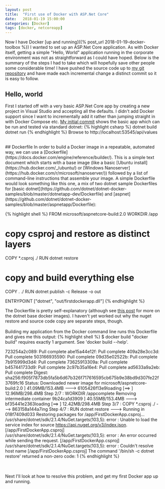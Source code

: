 ```yaml
---
layout: post
title:  "First use of Docker with ASP.Net Core"
date:   2018-01-19 15:00:00
categories: [Docker]
tags: [docker, netcoreapp]
---
```

Now I have Docker [up and running]({% post_url 2018-01-19-docker-toolbox %}) I wanted to set up an ASP.Net Core application. As with Docker itself, getting a simple "Hello, World" application running in the corporate environment was not as straightforward as I could have hoped. Below is the summary of the steps I had to take which will hopefully save other people some considerable time! I have pushed the source code up to [my git repository](https://github.com/MorganPeat/FirstDockerApp/) and have made each incremental change a distinct commit so it is easy to follow.

## Hello, world
First I started off with a very basic ASP.Net Core app by creating a new project in Visual Studio and accepting all the defaults. I didn't add Docker support since I want to incrementally add it rather than jumping straight in with Docker Compose etc.
[My initial commit](https://github.com/MorganPeat/FirstDockerApp/commit/beb9afa78b5b2c1fb21974b8b5ffea2e33ff1dcb) shows the basic app which can be run and tested via standard dotnet:
{% highlight csharp %}
dotnet build
dotnet run
{% endhighlight %}
Browse to http://localhost:53545/api/values

<br/>
## Dockerfile
In order to build a Docker image in a repeatable, automated way, we can use a [Dockerfile](https://docs.docker.com/engine/reference/builder/). This is a simple text document which starts with a base image (like a basic [Ubuntu install](https://hub.docker.com/_/ubuntu/) or [Windows Nanoserver](https://hub.docker.com/r/microsoft/nanoserver/)) followed by a list of command-line instructions that assemble your image. A simple Dockerfile would look something like this one, a mix of two dotnet sample Dockerfiles for [basic dotnet](https://github.com/dotnet/dotnet-docker-samples/blob/master/dotnetapp-dev/Dockerfile) and [aspnet](https://github.com/dotnet/dotnet-docker-samples/blob/master/aspnetapp/Dockerfile):

{% highlight shell %}
FROM microsoft/aspnetcore-build:2.0
WORKDIR /app

# copy csproj and restore as distinct layers
COPY *.csproj ./
RUN dotnet restore

# copy and build everything else
COPY . ./
RUN dotnet publish -c Release -o out

ENTRYPOINT ["dotnet", "out/firstdockerapp.dll"]
{% endhighlight %}

The Dockerfile is pretty self-explanatory (although see [this post](2018-01-22-dotnet-docker-base-images) for more on the dotnet base docker images). I haven't yet worked out why the nuget restore and source code copy are separate steps, though.
<br/>
<br/>
Building my application from the Docker command line runs this Dockerfile and gives me this output:
{% highlight shell %}
$ docker build
"docker build" requires exactly 1 argument.
See 'docker build --help'.

723254a2c089: Pull complete
abe15a44e12f: Pull complete
409a28e3cc3d: Pull complete
503166935590: Pull complete
09d35e02522b: Pull complete
7b915999d3d4: Pull complete
73625913309a: Pull complete
b457441733d9: Pull complete
2c97b35a16e4: Pull complete
ad5633a9a2eb: Pull complete
Digest: sha256:f905f7873db5fa5b6d67b326f717616595cb675b9e38bd9d307fe22f3769fc16
Status: Downloaded newer image for microsoft/aspnetcore-build:2.0             ]  41.09MB/153.4MB
 ---> 6105426f13e9loading [==>                                                ]  12.96MB/298.4MB
Step 2/7 : WORKDIR /appcomplete
Removing intermediate container 9b24ca1d3909                                  ]  40.55MB/153.4MB
 ---> bf35441e2363loading [==>                                                ]  12.42MB/298.4MB
Step 3/7 : COPY *.csproj ./
 ---> 863158a144a7ing
Step 4/7 : RUN dotnet restore
 ---> Running in 018f7409d033
  Restoring packages for /app/FirstDockerApp.csproj...
/usr/share/dotnet/sdk/2.1.4/NuGet.targets(103,5): error : Unable to load the service index for source https://api.nuget.org/v3/index.json. [/app/FirstDockerApp.csproj]
/usr/share/dotnet/sdk/2.1.4/NuGet.targets(103,5): error :   An error occurred while sending the request. [/app/FirstDockerApp.csproj]
/usr/share/dotnet/sdk/2.1.4/NuGet.targets(103,5): error :   Couldn't resolve host name [/app/FirstDockerApp.csproj]
The command '/bin/sh -c dotnet restore' returned a non-zero code: 1
{% endhighlight %}

<br/>
<br/>
Next I'll look at how to resolve this problem, and get my first Docker app up and running.
<br/>
